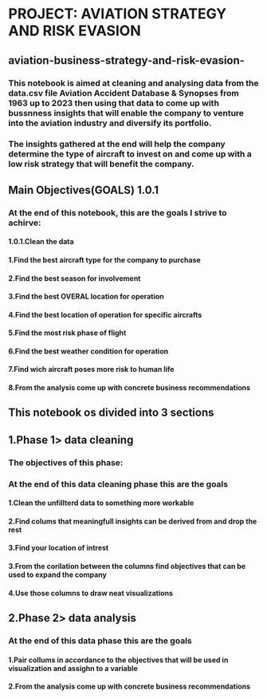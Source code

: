# PROJECT: AVIATION STRATEGY AND RISK EVASION
## aviation-business-strategy-and-risk-evasion-
### This notebook is aimed at cleaning and analysing data from the data.csv file Aviation Accident Database & Synopses from 1963 up to 2023 then using that data to come up with bussnness insights that will enable the company to venture into the aviation industry and diversify its portfolio.
### The insights gathered at the end will help the company determine the type of aircraft to invest on and come up with a low risk strategy that will benefit the company.
## Main Objectives(GOALS) 1.0.1
### At the end of this notebook, this are the goals I strive to achirve:
#### 1.0.1.Clean the data
#### 1.Find the best aircraft type for the company to purchase
#### 2.Find the best season for involvement
#### 3.Find the best OVERAL location for operation
#### 4.Find the best location of operation for specific aircrafts
#### 5.Find the most risk phase of flight
#### 6.Find the best weather condition for operation
#### 7.Find wich aircraft poses more risk to human life
#### 8.From the analysis come up with concrete business recommendations
## This notebook os divided into 3 sections
## 1.Phase 1> data cleaning
### The objectives of this phase:
### At the end of this data cleaning phase this are the goals
#### 1.Clean the unfillterd data to something more workable
#### 2.Find colums that meaningfull insights can be derived from and drop the rest
#### 3.Find your location of intrest
#### 3.From the corilation between the columns find objectives that can be used to expand the company
#### 4.Use those columns to draw neat visualizations
## 2.Phase 2> data analysis
### At the end of this data phase this are the goals
#### 1.Pair collums in accordance to the objectives that will be used in visualization and assighn to a variable
#### 2.From the analysis come up with concrete business recommendations



